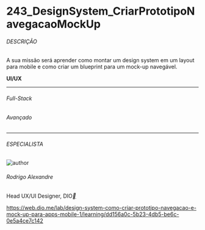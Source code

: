 # 243_DesignSystem_CriarPrototipoNavegacaoMockUp
###### DESCRIÇÃO

A sua missão será aprender como montar um design system em um layout para mobile e como criar um blueprint para um mock-up navegável.

**UI/UX**

------

###### Full-Stack

###### Avançado

------

###### ESPECIALISTA

![author](https://hermes.dio.me/users/author/photos/30f4896e-10cd-450d-87a2-dc50f62cbfc9.jpg)

###### Rodrigo Alexandre

Head UX/UI Designer, DIO[**](https://www.linkedin.com/in/rodrigo-alexandre-c-8469b010a/)

https://web.dio.me/lab/design-system-como-criar-prototipo-navegacao-e-mock-up-para-apps-mobile-1/learning/dd156a0c-5b23-4db5-be6c-0e5a4ce7c142

